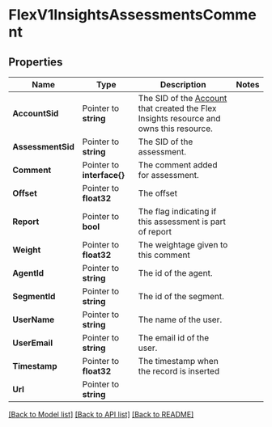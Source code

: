 # FlexV1InsightsAssessmentsComment

## Properties

Name | Type | Description | Notes
------------ | ------------- | ------------- | -------------
**AccountSid** | Pointer to **string** | The SID of the [Account](https://www.twilio.com/docs/iam/api/account) that created the Flex Insights resource and owns this resource. |
**AssessmentSid** | Pointer to **string** | The SID of the assessment. |
**Comment** | Pointer to **interface{}** | The comment added for assessment. |
**Offset** | Pointer to **float32** | The offset |
**Report** | Pointer to **bool** | The flag indicating if this assessment is part of report  |
**Weight** | Pointer to **float32** | The weightage given to this comment |
**AgentId** | Pointer to **string** | The id of the agent. |
**SegmentId** | Pointer to **string** | The id of the segment. |
**UserName** | Pointer to **string** | The name of the user. |
**UserEmail** | Pointer to **string** | The email id of the user. |
**Timestamp** | Pointer to **float32** | The timestamp when the record is inserted |
**Url** | Pointer to **string** |  |

[[Back to Model list]](../README.md#documentation-for-models) [[Back to API list]](../README.md#documentation-for-api-endpoints) [[Back to README]](../README.md)


